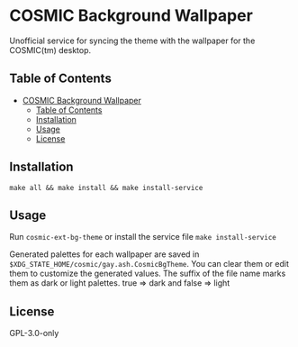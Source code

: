 # COSMIC Background Wallpaper

Unofficial service for syncing the theme with the wallpaper for the COSMIC(tm) desktop.

## Table of Contents

- [COSMIC Background Wallpaper](#cosmic-background-wallpaper)
  - [Table of Contents](#table-of-contents)
  - [Installation](#installation)
  - [Usage](#usage)
  - [License](#license)

## Installation

`make all && make install && make install-service`

## Usage

Run `cosmic-ext-bg-theme` or install the service file `make install-service`

Generated palettes for each wallpaper are saved in `$XDG_STATE_HOME/cosmic/gay.ash.CosmicBgTheme`. You can clear them or edit them to customize the generated values. The suffix of the file name marks them as dark or light palettes. true => dark and false => light

## License

GPL-3.0-only